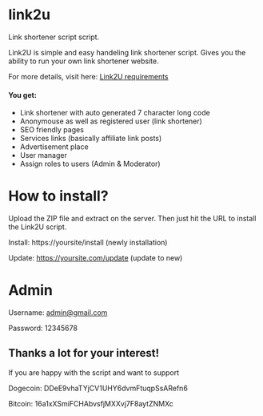# link2u
Link shortener script script.

Link2U is simple and easy handeling link shortener script. Gives you the ability to run your own link shortener website.

For more details, visit here: [Link2U requirements](https://webfuelcode.wall-spot.com/link2u-free-link-shortener-service-script/)

#### You get:
- Link shortener with auto generated 7 character long code
- Anonymouse as well as registered user (link shortener)
- SEO friendly pages
- Services links (basically affiliate link posts)
- Advertisement place
- User manager
- Assign roles to users (Admin & Moderator)

# How to install?
Upload the ZIP file and extract on the server. Then just hit the URL to install the Link2U script.

Install: https://yoursite/install (newly installation)

Update: https://yoursite.com/update (update to new)

# Admin
Username: admin@gmail.com

Password: 12345678

## Thanks a lot for your interest!
If you are happy with the script and want to support

Dogecoin: DDeE9vhaTYjCV1UHY6dvmFtuqpSsARefn6

Bitcoin: 16a1xXSmiFCHAbvsfjMXXvj7F8aytZNMXc
